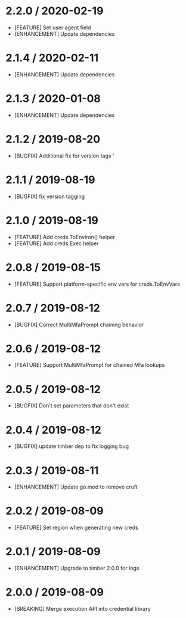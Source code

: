 # 2.2.0 / 2020-02-19

* [FEATURE] Set user agent field
* [ENHANCEMENT] Update dependencies

# 2.1.4 / 2020-02-11

* [ENHANCEMENT] Update dependencies

# 2.1.3 / 2020-01-08

* [ENHANCEMENT] Update dependencies

# 2.1.2 / 2019-08-20

* [BUGFIX] Additional fix for version tags
'
# 2.1.1 / 2019-08-19

* [BUGFIX] fix version tagging

# 2.1.0 / 2019-08-19

* [FEATURE] Add creds.ToEnviron() helper
* [FEATURE] Add creds.Exec helper

# 2.0.8 / 2019-08-15

* [FEATURE] Support platform-specific env vars for creds.ToEnvVars

# 2.0.7 / 2019-08-12

* [BUGFIX] Correct MultiMfaPrompt chaining behavior

# 2.0.6 / 2019-08-12

* [FEATURE] Support MultiMfaPrompt for chained Mfa lookups

# 2.0.5 / 2019-08-12

* [BUGFIX] Don't set parameters that don't exist

# 2.0.4 / 2019-08-12

* [BUGFIX] update timber dep to fix logging bug

# 2.0.3 / 2019-08-11

* [ENHANCEMENT] Update go.mod to remove cruft

# 2.0.2 / 2019-08-09

* [FEATURE] Set region when generating new creds

# 2.0.1 / 2019-08-09

* [ENHANCEMENT] Upgrade to timber 2.0.0 for logs

# 2.0.0 / 2019-08-09

* [BREAKING] Merge execution API into credential library
